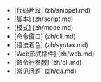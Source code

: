 * [代码片段] (zh/snippet.md)
* [脚本] (zh/script.md)
* [模式] (zh/mode.md)
* [命令窗口] (zh/cli.md)
* [语法着色] (zh/syntax.md)
* [Web形式插件] (zh/web.md)
* [命令行参数] (zh/cli.md)
* [常见问题] (zh/qa.md)
